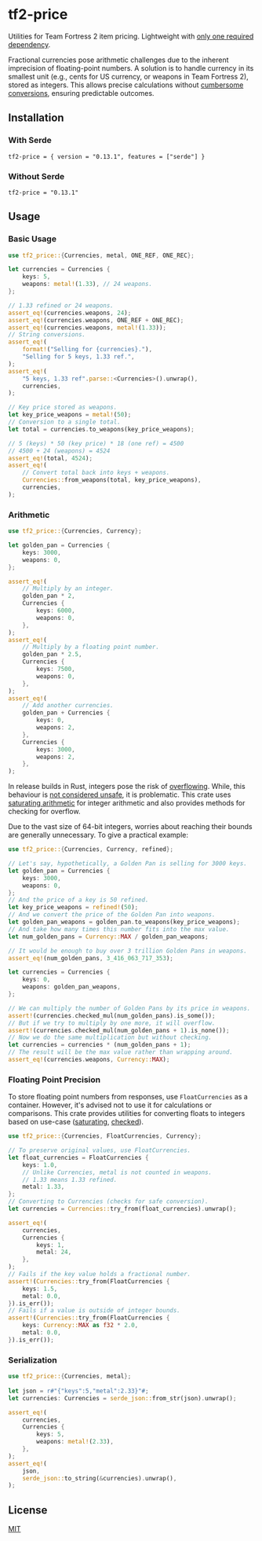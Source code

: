 # tf2-price

Utilities for Team Fortress 2 item pricing. Lightweight with [only one required dependency](https://github.com/juliarose/tf2-price/tree/main/Cargo.toml).

Fractional currencies pose arithmetic challenges due to the inherent imprecision of floating-point numbers. A solution is to handle currency in its smallest unit (e.g., cents for US currency, or weapons in Team Fortress 2), stored as integers. This allows precise calculations without [cumbersome conversions](https://gist.github.com/juliarose/f2b5aaa2c71b90d536668e0143d16936), ensuring predictable outcomes. 

## Installation

### With Serde
```
tf2-price = { version = "0.13.1", features = ["serde"] }
```

### Without Serde
```
tf2-price = "0.13.1"
```

## Usage

### Basic Usage
```rust
use tf2_price::{Currencies, metal, ONE_REF, ONE_REC};

let currencies = Currencies {
    keys: 5,
    weapons: metal!(1.33), // 24 weapons.
};

// 1.33 refined or 24 weapons.
assert_eq!(currencies.weapons, 24);
assert_eq!(currencies.weapons, ONE_REF + ONE_REC);
assert_eq!(currencies.weapons, metal!(1.33));
// String conversions.
assert_eq!(
    format!("Selling for {currencies}."),
    "Selling for 5 keys, 1.33 ref.",
);
assert_eq!(
    "5 keys, 1.33 ref".parse::<Currencies>().unwrap(),
    currencies,
);

// Key price stored as weapons.
let key_price_weapons = metal!(50);
// Conversion to a single total.
let total = currencies.to_weapons(key_price_weapons);

// 5 (keys) * 50 (key price) * 18 (one ref) = 4500
// 4500 + 24 (weapons) = 4524
assert_eq!(total, 4524);
assert_eq!(
    // Convert total back into keys + weapons.
    Currencies::from_weapons(total, key_price_weapons),
    currencies,
);
```

### Arithmetic
```rust
use tf2_price::{Currencies, Currency};

let golden_pan = Currencies {
    keys: 3000,
    weapons: 0,
};

assert_eq!(
    // Multiply by an integer.
    golden_pan * 2,
    Currencies {
        keys: 6000,
        weapons: 0,
    },
);
assert_eq!(
    // Multiply by a floating point number.
    golden_pan * 2.5,
    Currencies {
        keys: 7500,
        weapons: 0,
    },
);
assert_eq!(
    // Add another currencies.
    golden_pan + Currencies {
        keys: 0,
        weapons: 2,
    },
    Currencies {
        keys: 3000,
        weapons: 2,
    },
);
```

In release builds in Rust, integers pose the risk of [overflowing](https://en.wikipedia.org/wiki/Integer_overflow). While, this behaviour is [not considered unsafe](https://doc.rust-lang.org/reference/behavior-not-considered-unsafe.html#integer-overflow), it is problematic. This crate uses [saturating arithmetic](https://en.wikipedia.org/wiki/Saturation_arithmetic) for integer arithmetic and also provides methods for checking for overflow.

Due to the vast size of 64-bit integers, worries about reaching their bounds are generally unnecessary. To give a practical example:

```rust 
use tf2_price::{Currencies, Currency, refined};

// Let's say, hypothetically, a Golden Pan is selling for 3000 keys.
let golden_pan = Currencies {
    keys: 3000,
    weapons: 0,
};
// And the price of a key is 50 refined.
let key_price_weapons = refined!(50);
// And we convert the price of the Golden Pan into weapons.
let golden_pan_weapons = golden_pan.to_weapons(key_price_weapons);
// And take how many times this number fits into the max value.
let num_golden_pans = Currency::MAX / golden_pan_weapons;

// It would be enough to buy over 3 trillion Golden Pans in weapons.
assert_eq!(num_golden_pans, 3_416_063_717_353);

let currencies = Currencies {
    keys: 0,
    weapons: golden_pan_weapons,
};

// We can multiply the number of Golden Pans by its price in weapons.
assert!(currencies.checked_mul(num_golden_pans).is_some());
// But if we try to multiply by one more, it will overflow.
assert!(currencies.checked_mul(num_golden_pans + 1).is_none());
// Now we do the same multiplication but without checking.
let currencies = currencies * (num_golden_pans + 1);
// The result will be the max value rather than wrapping around.
assert_eq!(currencies.weapons, Currency::MAX);
```

### Floating Point Precision

To store floating point numbers from responses, use `FloatCurrencies` as a container. However, it's advised not to use it for calculations or comparisons. This crate provides utilities for converting floats to integers based on use-case ([saturating](https://en.wikipedia.org/wiki/Saturation_arithmetic), [checked](https://learn.microsoft.com/en-us/dotnet/csharp/language-reference/statements/checked-and-unchecked)).

```rust
use tf2_price::{Currencies, FloatCurrencies, Currency};

// To preserve original values, use FloatCurrencies.
let float_currencies = FloatCurrencies {
    keys: 1.0,
    // Unlike Currencies, metal is not counted in weapons.
    // 1.33 means 1.33 refined.
    metal: 1.33,
};
// Converting to Currencies (checks for safe conversion).
let currencies = Currencies::try_from(float_currencies).unwrap();

assert_eq!(
    currencies,
    Currencies {
        keys: 1,
        metal: 24,
    },
);
// Fails if the key value holds a fractional number.
assert!(Currencies::try_from(FloatCurrencies {
    keys: 1.5,
    metal: 0.0,
}).is_err());
// Fails if a value is outside of integer bounds.
assert!(Currencies::try_from(FloatCurrencies {
    keys: Currency::MAX as f32 * 2.0,
    metal: 0.0,
}).is_err());
```

### Serialization
```rust
use tf2_price::{Currencies, metal};
    
let json = r#"{"keys":5,"metal":2.33}"#;
let currencies: Currencies = serde_json::from_str(json).unwrap();

assert_eq!(
    currencies,
    Currencies {
        keys: 5,
        weapons: metal!(2.33),
    },
);
assert_eq!(
    json,
    serde_json::to_string(&currencies).unwrap(),
);
```

## License

[MIT](https://github.com/juliarose/tf2-price/tree/main/LICENSE)
